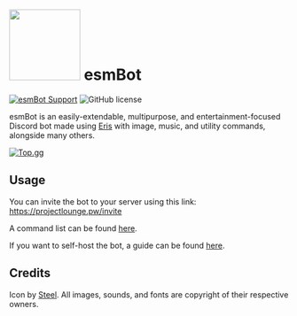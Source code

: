 # <img src="https://github.com/esmBot/esmBot/raw/master/esmbot.png" width="128"> esmBot
[![esmBot Support](https://discordapp.com/api/guilds/592399417676529688/embed.png)](https://discord.gg/vfFM7YT) ![GitHub license](https://img.shields.io/github/license/esmBot/esmBot.svg)


esmBot is an easily-extendable, multipurpose, and entertainment-focused Discord bot made using [Eris](https://abal.moe/Eris/) with image, music, and utility commands, alongside many others.

[![Top.gg](https://top.gg/api/widget/429305856241172480.svg)](https://top.gg/bot/429305856241172480)

## Usage
You can invite the bot to your server using this link: https://projectlounge.pw/invite

A command list can be found [here](https://projectlounge.pw/esmBot/help.html).

If you want to self-host the bot, a guide can be found [here](https://github.com/esmBot/esmBot/blob/master/docs/setup.md).

## Credits
Icon by [Steel](https://twitter.com/MintBurrow).
All images, sounds, and fonts are copyright of their respective owners.
